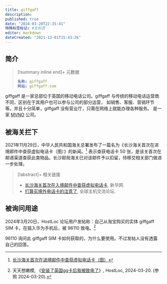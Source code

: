 ```yaml
---
title: giffgaff
description:
published: true
date: "2024-03-20T22:35:41"
特殊标签标记: #无标签
editor: markdown
dateCreated: "2021-12-01T15:43:26"
---
```


## 简介

> [!summary inline end]+ 元数据
>
> ```yaml
> 名称: giffgaff
> 网站: giffgaff.com
> ```

giffgaff 是一家总部位于英国的移动电话公司。giffgaff 与传统的移动电话运营商不同，区别在于其用户也可以参与公司的部分运营，
如销售、客服、营销环节等。并且十分简单，giffgaff 没有营业厅，只需在网络上就能办理各种服务。
是一家 [MVNO](/anti-censorship/MVNO.md) 公司。

## 被海关拦下

2021年11月29日，中华人民共和国海关总署发布了一篇名为《长沙海关首次在进境邮件中查获虚拟电话卡（图）》的新闻。[^0243]
表示查获电话卡 50 张，是该关首次在邮递渠道查获此类物品。长沙邮局海关已对该邮件予以扣留，待移交相关部门做进一步处理。

[^0243]: [长沙海关首次在进境邮件中查获虚拟电话卡（图）](http://www.customs.gov.cn/customs/xwfb34/302425/4024361/index.html)

> [!abstract]+ 相关链接
>
> +   [长沙海关首次在入境邮件中查获虚拟电话卡](https://web.archive.org/web/20211130032902/http://www.news.cn/2021-11/29/c_1128113086.htm), 新华网.
> +   [打算买境外电话卡的注意了](https://web.archive.org/web/20211201073501/https://hostloc.com/thread-928954-1-1.html), 全球主机交流论坛.

## 被询问用途

2024年3月20日，HostLoc 论坛用户发帖称：自己从淘宝购买的实体 giffgaff SIM 卡，在插入华为手机后，被 96110 致电。[^86096]

[^86096]: 天天想嫩模, 《[安装了英国gg卡后我被致电了](https://web.archive.org/web/20240320140822/https://hostloc.com/thread-1286096-1-1.html)》, HostLoc, 2024-03-20. (参照 2024-03-20).

96110 询问此 giffgaff SIM 卡如何获取的，为什么要使用。不过发帖人没有透露自己的回答。
